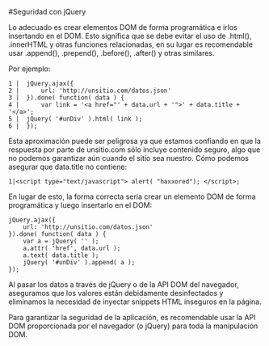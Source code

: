 #Seguridad con jQuery

Lo adecuado es crear elementos DOM de forma programática e irlos insertando en el DOM. Esto significa que se debe evitar el uso de .html(), .innerHTML y otras funciones relacionadas, en su lugar es recomendable usar .append(), .prepend(), .before(), .after() y otras similares.

Por ejemplo:

```
1 |  jQuery.ajax({
2 |      url: 'http://unsitio.com/datos.json'
3 |  }).done( function( data ) {
4 |      var link = '<a href="' + data.url + '">' + data.title + '</a>';
5 |  jQuery( '#unDiv' ).html( link );
6 |  });
```
Esta aproximación puede ser peligrosa ya que estamos confiando en que la respuesta por parte de unsitio.com sólo incluye contenido seguro, algo que no podemos garantizar aún cuando el sitio sea nuestro. Cómo podemos asegurar que data.title no contiene:
```
1|<script type="text/javascript"> alert( "haxxored"); </script>;
```
En lugar de esto, la forma correcta sería crear un elemento DOM de forma programática y luego insertarlo en el DOM:
```
jQuery.ajax({
    url: 'http://unsitio.com/datos.json'
}).done( function( data ) {
    var a = jQuery( '' );
    a.attr( 'href', data.url );
    a.text( data.title );
    jQuery( '#unDiv' ).append( a );
});
```
Al pasar los datos a través de jQuery o de la API DOM del navegador, aseguramos que los valores están debidamente desinfectados y eliminamos la necesidad de inyectar snippets HTML inseguros en la página.

Para garantizar la seguridad de la aplicación, es recomendable usar la API DOM proporcionada por el navegador (o jQuery) para toda la manipulación DOM.